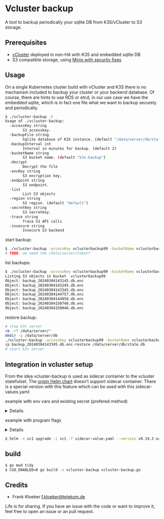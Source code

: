 # Vcluster backup

A tool to backup periodically your sqlite DB from K3S/vCluster to S3 storage.

## Prerequisites

- [vCluster](https://www.vcluster.com/docs/getting-started/deployment) deployed in non-HA with K3S and embedded sqlite DB
- S3 compatible storage, using [Minio with security fixes](https://github.com/eumel8/minio/tree/fix/securitycontext/helm/minio)

## Usage

On a single Kubernetes cluster build with vCluster and K3S there is no mechanism included to backup your cluster or your backend database. Of course, there are hints to use RDS or etcd, in our use case we have the embedded sqlite, which is in fact one file what we want to backup securely and periodically. 


```bash
$ ./vcluster-backup -h
Usage of ./vcluster-backup:
  -accessKey string
    	S3 accesskey.
  -backupFile string
    	Sqlite database of K3S instance. (default "/data/server/db/state.db")
  -backupInterval int
    	Interval in minutes for backup. (default 2)
  -bucketName string
    	S3 bucket name. (default "k3s-backup")
  -decrypt
    	Decrypt the file
  -encKey string
    	S3 encryption key.
  -endpoint string
    	S3 endpoint.
  -list
    	List S3 objects
  -region string
    	S3 region. (default "default")
  -secretKey string
    	S3 secretkey.
  -trace string
    	Trace S3 API calls
  -insecure string
    	Insecure S3 backend

```

start backup:

```bash
$ ./vcluster-backup -accessKey vclusterbackup99 -bucketName vclusterbackup99 -endpoint minio.example.com -secretKey xxxxxx -encKey 12345 -backupInterval 1
# TODO: we need the /data/server/token?
```

list backups:

```bash
$ ./vcluster-backup -accessKey vclusterbackup99 -bucketName vclusterbackup99 -endpoint minio.example.com -secretKey xxxxxx -list
Listing S3 objects in bucket  vclusterbackup99
Object: backup_20240304143145.db.enc
Object: backup_20240304143245.db.enc
Object: backup_20240304143345.db.enc
Object: backup_20240304144757.db.enc
Object: backup_20240304144858.db.enc
Object: backup_20240304150748.db.enc
Object: backup_20240304150848.db.enc
```

restore backup:

```bash
# stop k3s server
rm -rf /data/server/*
mkdir -p /data/server/db
./vcluster-backup -accessKey vclusterbackup99 -bucketName vclusterbackup99 -endpoint minio.example.com -secretKey xxxxxx -backupFile backup_20240304143345.db.enc -encKey 12345 -restore
cp backup_20240304143345.db.enc-restore /data/server/db/state.db
# start k3s server
```


## Integration in vcluster setup

From the idea vcluster-backup is used as sidecar container to the vcluster statefulset. The [origin Helm chart](https://github.com/loft-sh/vcluster/blob/v0.19.3/charts/k3s/templates/syncer.yaml) doesn't support sidecar container. There is a special version with this feature which can be used with this sidecar-values.yaml:

example with env vars and existing secret (prefered method)

<details>
  
```yaml
sidecar:
- env:
    - name: ENDPOINT
      value: minio.example.com
    - name: ACCESS_KEY
      value: vc1
    - name: BUCKET_NAME
      value: vc1
    - name: CLUSTERNAME
      value: vc1
    - name: ENC_KEY
      value: "12345"
    - name: TRACE
      value: "1"
    - name: INSECURE
      value: "1"
    - name: BACKUP_INTERVAL
      value: "1"
    - name: SECRET_KEY
      valueFrom:
        secretKeyRef:
          name: s3-register
          key: s3secretkey
  image: mtr.devops.telekom.de/caas/vcluster-backup:latest
  imagePullPolicy: Always
  name: backup
  resources:
    limits:
      cpu: "1"
      memory: 512Mi
    requests:
      cpu: 20m
      memory: 64Mi
  securityContext:
    allowPrivilegeEscalation: false
    capabilities:
      drop:
      - all
    readOnlyRootFilesystem: true
    runAsGroup: 1000
    runAsNonRoot: true
    runAsUser: 1000
  volumeMounts:
  - mountPath: /tmp
    name: tmp
  - mountPath: /data
    name: data
```

</details>

example with program flags

<details>

```yaml
sidecar:
  - args:
    - /app/vcluster-backup
    - -endpoint=minio.example.com
    - -accessKey=xxxxx
    - -secretKey=xxxxx
    - -bucketName=vclusterbackups
    - -encKey=12345 
    - -trace="1"
    - -insecure="1"
    image: mtr.devops.telekom.de/caas/vcluster-backup:latest
    imagePullPolicy: Always
    name: backup
    resources:
      limits:
        cpu: "1"
        memory: 512Mi
      requests:
        cpu: 20m
        memory: 64Mi
    securityContext:
      allowPrivilegeEscalation: false
      capabilities:
        drop:
        - all
      readOnlyRootFilesystem: true
      runAsGroup: 1000
      runAsNonRoot: true
      runAsUser: 1000
    volumeMounts:
    - mountPath: /tmp
      name: tmp
    - mountPath: /data
      name: data
```

</details>

```bash
$ helm -n vc1 upgrade -i vc1 -f sidecar-value.yaml --version v0.19.3 oci://mtr.devops.telekom.de/caas/charts/vcluster
```

## build

```bash
$ go mod tidy
$ CGO_ENABLED=0 go build -o vcluster-backup vcluster-backup.go
```

## Credits

- Frank Kloeker <f.kloeker@telekom.de>

Life is for sharing. If you have an issue with the code or want to improve it, feel free to open an issue or an pull
request.
